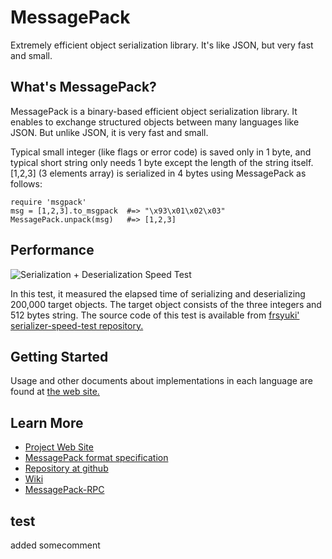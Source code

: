 MessagePack
===========
Extremely efficient object serialization library. It's like JSON, but very fast and small.


## What's MessagePack?

MessagePack is a binary-based efficient object serialization library. It enables to exchange structured objects between many languages like JSON. But unlike JSON, it is very fast and small.

Typical small integer (like flags or error code) is saved only in 1 byte, and typical short string only needs 1 byte except the length of the string itself. \[1,2,3\] (3 elements array) is serialized in 4 bytes using MessagePack as follows:

    require 'msgpack'
    msg = [1,2,3].to_msgpack  #=> "\x93\x01\x02\x03"
    MessagePack.unpack(msg)   #=> [1,2,3]


## Performance

![Serialization + Deserialization Speed Test](http://msgpack.sourceforge.net/index/speedtest.png)

In this test, it measured the elapsed time of serializing and deserializing 200,000 target objects. The target object consists of the three integers and 512 bytes string.
The source code of this test is available from [frsyuki' serializer-speed-test repository.](http://github.com/frsyuki/serializer-speed-test)


## Getting Started

Usage and other documents about implementations in each language are found at [the web site.](http://msgpack.sourceforge.net/)


## Learn More

  - [Project Web Site](http://msgpack.sourceforge.net/)
  - [MessagePack format specification](http://msgpack.sourceforge.net/spec)
  - [Repository at github](http://github.com/msgpack/msgpack)
  - [Wiki](http://msgpack.sourceforge.net/start)
  - [MessagePack-RPC](http://github.com/msgpack/msgpack-rpc)

## test

added somecomment
